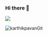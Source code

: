 ### Hi there 👋

<!--
**karthikpavanGit/karthikpavanGit** is a ✨ _special_ ✨ repository because its `README.md` (this file) appears on your GitHub profile.

Here are some ideas to get you started:

- 🔭 I’m currently working on ...
- 🌱 I’m currently learning ...
- 👯 I’m looking to collaborate on ...
- 🤔 I’m looking for help with ...
- 💬 Ask me about ...
- 📫 How to reach me: ...
- 😄 Pronouns: ...
- ⚡ Fun fact: ...
-->
<img src="https://github-readme-stats.vercel.app/api?username=karthikpavanGit&theme=radical&show_icons=true"/> <p><img  src="https://github-readme-streak-stats.herokuapp.com/?user=karthikpavanGit&" alt="karthikpavanGit "  /></p>
